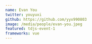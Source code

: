 ```yaml
---
name: Evan You
twitter: youyuxi
github: https://github.com/yyx990803
image: /media/people/evan-you.jpeg
featured: tdjs-event-1
frameworks: vue
---
```

